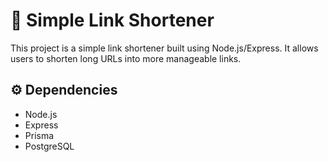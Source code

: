 # 🔗 **Simple Link Shortener**

This project is a simple link shortener built using Node.js/Express. It allows users to shorten long URLs into more manageable links.

## ⚙️ Dependencies

- Node.js
- Express
- Prisma
- PostgreSQL
